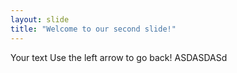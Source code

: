 ```yaml
---
layout: slide
title: "Welcome to our second slide!"
---
```

Your text
Use the left arrow to go back!
ASDASDASd
